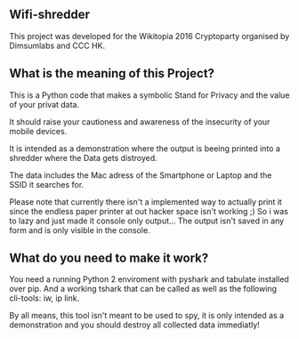 ## Wifi-shredder
This project was developed for the Wikitopia 2016 Cryptoparty organised by Dimsumlabs and CCC HK.

## What is the meaning of this Project?

This is a Python code that makes a symbolic Stand for Privacy and the value of your privat data.

It should raise your cautioness and awareness of the insecurity of your mobile devices.

It is intended as a demonstration where the output is beeing printed into a shredder where the Data gets distroyed. 

The data includes the Mac adress of the Smartphone or Laptop and the SSID it searches for.

Please note that currently there isn't a implemented way to actually print it since the endless paper printer at out hacker space isn't working ;) So i was to lazy and just made it console only output... The output isn't saved in any form and is only visible in the console.

## What do you need to make it work?

You need a running Python 2 enviroment with pyshark and tabulate installed over pip. And a working tshark that can be called as well as the following cli-tools: iw, ip link.

By all means, this tool isn't meant to be used to spy, it is only intended as a demonstration and you should destroy all collected data immediatly!
